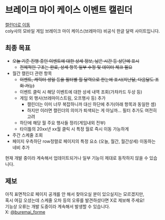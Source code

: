 # 브레이크 마이 케이스 이벤트 캘린더
[캘린더로 이동](https://ganbareayato.github.io/brmy-calendar-kr/)  
coly사의 모바일 게임 브레이크 마이 케이스(브레마이) 비공식 한글 달력 사이트입니다.  

## 최종 목표
- ~~오늘 기준 진행 중인 이벤트에 대한 상세 정보, 남은 시간 등 상단에 표시~~
    - ~~전체적인 구조는 완료, 상세 항목 일부 수정 및 데이터 체크 필요~~
    <!--타이틀 앞에 한정통상 붙이기-->
- 월간 캘린더 관련 항목
    -  ~~이벤트, 캐릭터 생일 등을 필터별 월 달력으로 한눈에 표시(지난달, 다음달도 조회 가능)~~  
    - 이벤트 클릭 시 해당 이벤트에 대한 상세 내역 조회(가챠카드 두상 등)
    - 게임 외 행사(브레마이스트림, 오프행사 등) 추가
        - 캘린더는 이미 너무 복잡하니까 대신 하단에 추가(아래 항목과 동일한 셈)
        - 하지만 이러면 캘린더의 의미가 퇴색되는 게 아닐까... 필터 추가도 여전히 고려
    - 하단에 해당 월 주요 행사들 정리(게임내외 전부)
    - 타이틀의 20xx년 xx월 클릭 시 특정 월로 즉시 이동 가능하게
- 주간 스케줄 조회
- 페이지 우측하단 row정렬로 페이지의 특정 요소 (오늘, 월간, 월간상세) 이동하는 네비 추가
<!-- 접고 펴는 기능도 추가? 일단 추가해보고 얼마나 번거로운지, 화면 이동하는 과정에서 불편함 느껴질 정도로 가리는지 체크 -->
<!-- 내일 오면 한정통상브레파 등 서브타입 추가하는 것부터 하씨오-->
  
현재 개발 중이라 계속해서 업데이트되거나 일부 기능이 제대로 동작하지 않을 수 있습니다.

## 제보
<!--X 계정 or 릿링크 링크 등 추가 --> 
아직 표면적으로 페이지 공개를 안 해서 찾아오실 분이 있으실지는 모르겠지만,  
혹시 여길 오셨는데 스케줄 오차 등의 오류를 발견하셨다면 X로 제보해 주세요!  
기능상 오류는 개발 도중이라 계속해서 발생할 수 있습니다.  
X: [@buremai_forme](https://x.com/buremai_forme)